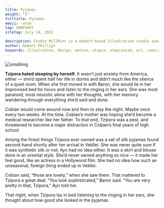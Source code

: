 ```yaml
---
title: Pyjamas
weight: "1"
fulltitle: Pyjamas
emoji: -atom
tag: SNAPSHOT
sitetag: July 14, 2021

description: Studio MillMint is a Hobart-based illustration studio specialising in utopian fiction.
author: Hobart Phillips
keywords: illustration, design, motion, utopia, utopianism, art, comics, comic, hobart, phillips, vekllei, millmint
---
```


![smallimg](https://millmint.imgix.net/images/sketches/pyjamas.jpg)

**Tzipora hated sleeping by herself.** It wasn’t just anxiety from America, either — she’d spent half her life in dorms and didn’t much like the silence of a quiet room. When she first moved in with Baron, she would lie in her improvised bed for hours and listen to the ringing in her ears. She was most paranoid, most neurotic alone with her thoughts, with her memory wandering through everything she’d said and done.

Cobian would come around now and then to stay the night. Maybe once every two weeks. At the time, Cobian’s mother was hoping she’d become a medical researcher like her father. To that end, Tzipora was a pest, and threatened to become a major distraction in Cobian’s final years of high school.

Among the finest things Tzipora ever owned was a set of silk pyjamas found second-hand shortly after her arrival in Vekllei. She was never quite sure if it was synthetic silk or not; Ayn had no idea either. It was a skirt and blouse done in an oriental style. She’d never owned anything so nice — it made her feel good, like an actress in a Hollywood film. She had no idea how such an unseasonal, foreign thing ended up in Vekllei.

Cobian said, “those are lovely,” when she saw them. That mattered to Tzipora a great deal. “You look sophisticated,” Baron said. “You are very pretty in that, Tzipora,” Ayn told her.

That night, when Tzipora lay in bed listening to the ringing in her ears, she thought about how good she looked in the pyjamas.

